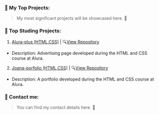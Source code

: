 ### 📌 My Top Projects:
> My most significant projects will be showcased here. 🤔

### 🌱 Top Studing Projects:
1. [Alura-plus (HTML,CSS)](https://ilevex0.github.io/Alura-plus/)  |  🔍[View Repository](https://github.com/ilevex0/Alura-plus)
- Description: Advertising page developed during the HTML and CSS course at Alura.
2. [Joana-porfolio (HTML,CSS)](https://ilevex0.github.io/Joana-portfolio/)  | 🔍[View Repository](https://github.com/ilevex0/Joana-portfolio)
- Description: A portfolio developed during the HTML and CSS course at Alura.

### 💬 Contact me:
> You can find my contact details here. 🤔


<!--
**ilevex0/ilevex0** is a ✨ _special_ ✨ repository because its `README.md` (this file) appears on your GitHub profile.

Here are some ideas to get you started:

- 🔭 I’m currently working on ...
- 🌱 I’m currently learning ...
- 👯 I’m looking to collaborate on ...
- 🤔 I’m looking for help with ...
- 💬 Ask me about ...
- 📫 How to reach me: ...
- 😄 Pronouns: ...
- ⚡ Fun fact: ...
-->
